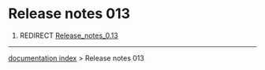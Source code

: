 # Release notes 013
1.  REDIRECT [Release\_notes\_0.13](Release_notes_0.13.md)

---
[documentation index](../README.md) > Release notes 013
